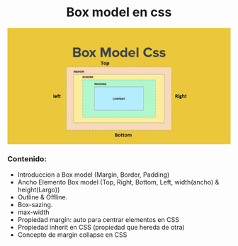 <h1 align="center"> Box model en css </h1>

<p align="center">
<img align="center" src="https://github.com/Jhonnyk-book/Desarrollo-web-Basico/blob/main/Css/Curso%201/2.Box%20Model%20css/ejemplo.jpg" />
</p>

### Contenido: 

* Introduccion a Box model (Margin, Border, Padding)
* Ancho Elemento Box model (Top, Right, Bottom, Left, width(ancho) & height(Largo))
* Outline & Offline.
* Box-sazing.
* max-width
* Propiedad margin: auto para centrar elementos en CSS
* Propiedad inherit en CSS (propiedad que hereda de otra)
* Concepto de margin collapse en CSS

